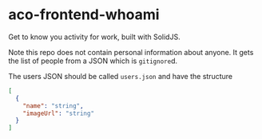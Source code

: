 # aco-frontend-whoami
Get to know you activity for work, built with SolidJS.

Note this repo does not contain personal information about anyone. It gets the list of people from a JSON which is `gitignore`d.

The users JSON should be called `users.json` and have the structure
```json
[
  {
    "name": "string",
    "imageUrl": "string"
  }
]
```
